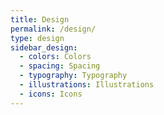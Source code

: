 ```yaml
---
title: Design
permalink: /design/
type: design
sidebar_design:
  - colors: Colors
  - spacing: Spacing
  - typography: Typography
  - illustrations: Illustrations
  - icons: Icons
---
```

